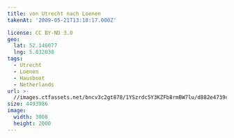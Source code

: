 ```yaml
---
title: von Utrecht nach Loenen
takenAt: '2009-05-21T13:18:17.000Z'

license: CC BY-ND 3.0
geo:
  lat: 52.146077
  lng: 5.032038
tags:
  - Utrecht
  - Loenen
  - Hausboot
  - Netherlands
url: >-
  //images.ctfassets.net/bncv3c2gt878/1YSzrdc5Y3KZFb8rmBW7lu/d882e4739c136dd207fb504e154ba4c0/von-utrecht-nach-loenen_4378696802_o
size: 4493986
image:
  width: 3008
  height: 2000
---
```


